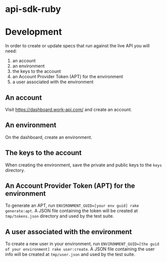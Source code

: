 # api-sdk-ruby

# Development

In order to create or update specs that run against the live API you will need:

1. an account
2. an environment
3. the keys to the account
4. an Account Provider Token (APT) for the environment
5. a user associated with the environment

## An account

Visit https://dashboard.work-api.com/ and create an account.

## An environment

On the dashboard, create an environment.

## The keys to the account

When creating the environment, save the private and public keys to the `keys` directory.

## An Account Provider Token (APT) for the environment

To generate an APT, run `ENVIRONMENT_GUID=[your env guid] rake generate:apt`. A JSON file containing the token will be created at `tmp/tokens.json` directory and used by the test suite.

## A user associated with the environment

To create a new user in your environment, run `ENVIRONMENT_GUID=[the guid of your environment] rake user:create`. A JSON file containing the user info will be created at `tmp/user.json` and used by the test suite.
